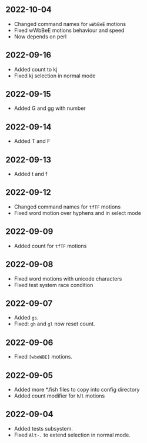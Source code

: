 ## 2022-10-04
- Changed command names for `wWbBeE` motions
- Fixed wWbBeE motions behaviour and speed
- Now depends on perl

## 2022-09-16
- Added count to kj
- Fixed kj selection in normal mode

## 2022-09-15
- Added G and gg with number

## 2022-09-14
- Added T<cr> and F<cr>

## 2022-09-13
- Added t<cr> and f<cr>

## 2022-09-12
- Changed command names for `tfTF` motions
- Fixed word motion over hyphens and in select mode

## 2022-09-09
- Added count for `tfTF` motions

## 2022-09-08
- Fixed word motions with unicode characters
- Fixed test system race condition

## 2022-09-07
- Added `gs`.
- Fixed: `gh` and `gl` now reset count.

## 2022-09-06
- Fixed `[wbeWBE]` motions.

## 2022-09-05
- Added more *.fish files to copy into config directory
- Added count modifier for `h`/`l` motions

## 2022-09-04
- Added tests subsystem.
- Fixed `Alt-.` to extend selection in normal mode.
